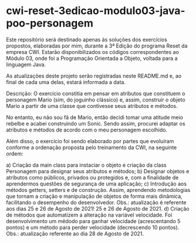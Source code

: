 # cwi-reset-3edicao-modulo03-java-poo-personagem

Este repositório será destinado apenas às soluções dos exercícios propostos, elaboradas por mim, durante a 3ª Edição do programa Reset da empresa CWI. Estarão disponibilizados os códigos correspondentes ao Módulo 03, onde foi a Programação Orientada a Objeto, voltada para a linguagem Java.

As atualizações deste projeto serão registradas neste README.md e, ao final de cada uma delas, estará informada a data.

Descrição:
O exercício constitia em pensar em atributos que constituem o personagem Mario (sim, do joguinho clássico) e, assim, construir o objeto Mario a partir de uma classe que contivesse seus atributos e métodos.

No entanto, eu não sou fã de Mario, então decidi tomar uma atitude meio rebelbe e acabei construindo um Sonic. Sendo assim, procurei adaptar os atributos e métodos de acordo com o meu personagem escolhido.

Além disso, o exercício foi sendo elaborado por partes que evoluíram conforme a ordenação proposta pelo treinamento da CWI, na seguinte ordem:

a) Criação da main class para instaciar o objeto e criação da class Personagem para designar seus atributos e métodos;
b) Designar objetos e atributos como públicos, privados ou protegidos e, com a finalidade de aprendermos questões de segurança de uma aplicação;
c) Introdução aos métodos getters, setters e de construção. Assim, aprendendo metodologias que tornam a criação e manipulação de objetos de forma mais dinâmica, facilitando o desempenho do desenvolvedor.
                                                                                Obs.: atualização é referente aos dias 25 e 26 de Agosto de 2021!
 25 e 26 de Agosto de 2021.
d) Criação de métodos que automatizem a alteração na variável velocidade. Foi desenvolvimento um médodo para ganhar velocidade (acrescentando 5 pontos) e um método para perder velocidade (decrescendo 10 pontos).
                                                                                Obs.: atualização referente ao dia 28 de Agosto de 2021.
